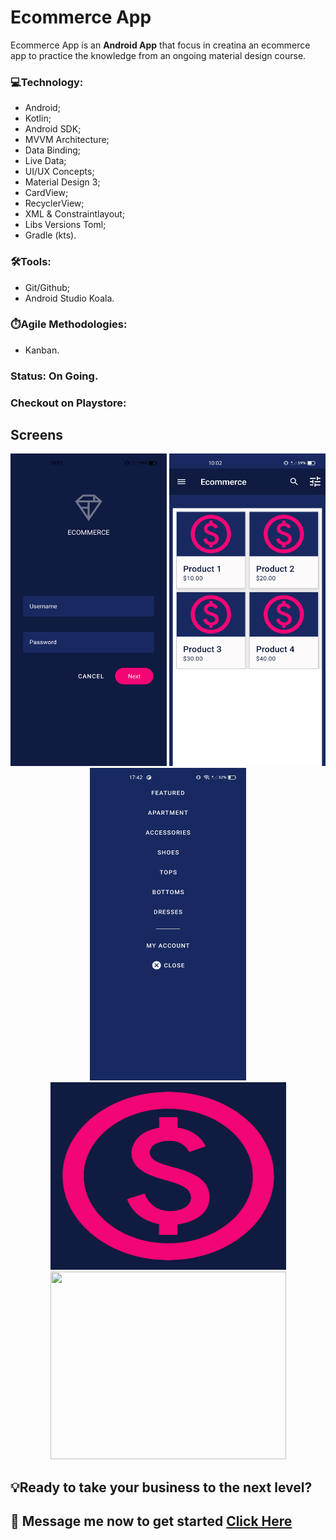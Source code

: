 # Ecommerce App

Ecommerce App is an **Android App** that focus in creatina an ecommerce app to practice the knowledge from an ongoing material design course.

### 💻Technology:
* Android;
* Kotlin;
* Android SDK;
* MVVM Architecture;
* Data Binding;
* Live Data;
* UI/UX Concepts;
* Material Design 3;
* CardView;
* RecyclerView;
* XML & Constraintlayout;
* Libs Versions Toml;
* Gradle (kts).

### 🛠️Tools:
* Git/Github;
* Android Studio Koala.

### ⏱️Agile Methodologies:
* Kanban.

### Status: On Going.

### Checkout on Playstore: 

## Screens
<p align="center">
  <img src="./img/print_1.jpg" width="250" height="500"/>
  <img src="./img/print_2.jpg" width="250" height="500"/>
  <img src="./img/print_3.jpg" width="250" height="500"/> 
  <img src="./img/ecommerce.png" width="377" height="300"/> 
  <img src="./img/michin_logo.PNG" width="377" height="300"/>
 </p>

## 💡Ready to take your business to the next level?

📩 Message me now to get started <a href="https://www.linkedin.com/company/michi-in/"> **Click Here** </a>
-------------------------------------------------------------------------------------------------------------------------------------------









